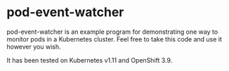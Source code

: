 # pod-event-watcher

pod-event-watcher is an example program for demonstrating one way to monitor pods in a Kubernetes cluster. Feel free to take this code and use it however you wish.

It has been tested on Kubernetes v1.11 and OpenShift 3.9.
